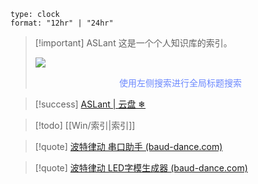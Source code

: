 
```widgets
type: clock
format: "12hr" | "24hr"
```
>[!important] ASLant
>  这是一个个人知识库的索引。
>  <body> <div class="rounded-box"><img src="https://p.ananas.chaoxing.com/star3/origin/5cc1909dafc8567aaaccd2003cab5653.png" /> </div> <p style="text-align: center;"> <font color="#6b88fe" font-size:44px>使用左侧搜索进行全局标题搜索</font> </p></body>
>  

>[!success] [ASLant | 云盘 ❄](https://aslant.top/Cloud/OneDrive/)

>[!todo] [[Win/索引|索引]]

>[!quote] [波特律动 串口助手 (baud-dance.com)](https://serial.baud-dance.com/)

>[!quote] [波特律动 LED字模生成器 (baud-dance.com)](https://led.baud-dance.com/)

 